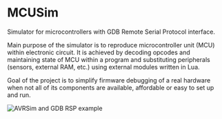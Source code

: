 MCUSim
======
Simulator for microcontrollers with GDB Remote Serial Protocol interface.

Main purpose of the simulator is to reproduce microcontroller unit (MCU)
within electronic circuit. It is achieved by decoding opcodes and
maintaining state of MCU within a program and substituting peripherals
(sensors, external RAM, etc.) using external modules written in Lua.

Goal of the project is to simplify firmware debugging of a real hardware
when not all of its components are available, affordable or easy to
set up and run.

![AVRSim and GDB RSP example](https://imgur.com/a/3s5La)

